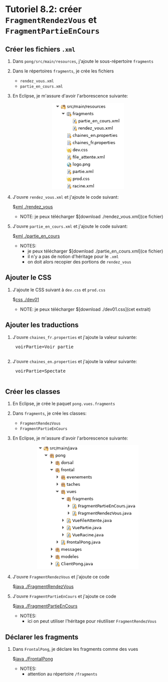 # Tutoriel 8.2: créer `FragmentRendezVous` et `FragmentPartieEnCours`

## Créer les fichiers `.xml`

1. Dans `pong/src/main/resources`, j'ajoute le sous-répertoire `fragments`

1. Dans le répertoires `fragments`, je crée les fichiers 
    * `rendez_vous.xml`
    * `partie_en_cours.xml`

1. En Eclipse, je m'assure d'avoir l'arborescence suivante:

    <center>
        <img src="eclipse01.png">
    </center>

1. J'ouvre `rendez_vous.xml` et j'ajoute le code suivant:

    $[xml ./rendez_vous]()

    * NOTE: je peux télécharger $[download ./rendez_vous.xml](ce fichier)

1. J'ouvre `partie_en_cours.xml` et j'ajoute le code suivant:

    $[xml ./partie_en_cours]()

    * NOTES: 
        * je peux télécharger $[download ./partie_en_cours.xml](ce fichier)
        * il n'y a pas de notion d'héritage pour le `.xml`
        * on doit alors recopier des portions de `rendez_vous` 

        

## Ajouter le CSS

1. J'ajoute le CSS suivant à `dev.css` et `prod.css`

    $[css ./dev01]()

    * NOTE: je peux télécharger $[download ./dev01.css](cet extrait)

## Ajouter les traductions

1. J'ouvre `chaines_fr.properties` et j'ajoute la valeur suivante:

    <pre>
    voirPartie=Voir partie
    </pre>

1. J'ouvre `chaines_en.properties` et j'ajoute la valeur suivante:

    <pre>
    voirPartie=Spectate
    </pre>

## Créer les classes

1. En Eclipse, je crée le paquet `pong.vues.fragments`

1. Dans `fragments`, je crée les classes:
    * `FragmentRendezVous`
    * `FragmentPartieEnCours`

1. En Eclipse, je m'assure d'avoir l'arborescence suivante:

    <center>
        <img src="eclipse02.png">
    </center>

1. J'ouvre `FragmentRendezVous` et j'ajoute ce code

    $[java ./FragmentRendezVous]()

1. J'ouvre `FragmentPartieEnCours` et j'ajoute ce code

    $[java ./FragmentPartieEnCours]()

    * NOTES:
        * ici on peut utiliser l'héritage pour réutiliser `FragmentRendezVous`



## Déclarer les fragments

1. Dans `FrontalPong`, je déclare les fragments comme des vues

    $[java ./FrontalPong]()

    * NOTES:
        * attention au répertoire `/fragments`
